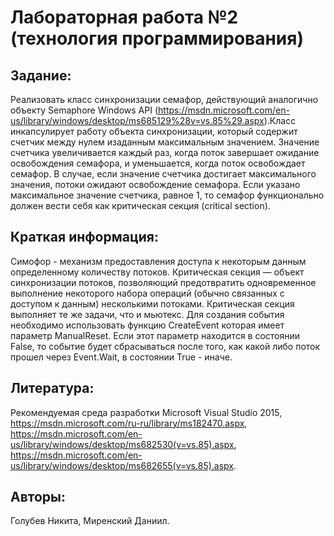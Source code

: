 Лабораторная работа №2 (технология программирования)
=====================
Задание:
-----------------------------------
Реализовать класс синхронизации семафор, действующий аналогично объекту Semaphore Windows API (https://msdn.microsoft.com/en-us/library/windows/desktop/ms685129%28v=vs.85%29.aspx).Класс инкапсулирует работу объекта синхронизации, который содержит счетчик между нулем изаданным максимальным значением. Значение счетчика увеличивается каждый раз, когда поток завершает ожидание освобождения семафора, и уменьшается, когда поток освобождает семафор. В случае, если значение счетчика достигает максимального значения, потоки ожидают освобождение семафора. Если указано максимальное значение счетчика, равное 1, то семафор функционально должен вести себя как критическая секция (critical section).

Краткая информация:
----------------------------------- 
Симофор - механизм предоставления доступа к некоторым данным определенному количеству потоков.
Критическая секция — объект синхронизации потоков, позволяющий предотвратить одновременное выполнение некоторого набора операций (обычно связанных с доступом к данным) несколькими потоками. Критическая секция выполняет те же задачи, что и мьютекс. 
Для создания события необходимо использовать функцию CreateEvent которая имеет параметр ManualReset. Если этот параметр находится в состоянии False, то событие будет сбрасываться после того, как какой либо поток прошел через Event.Wait, в состоянии True - иначе.

Литература:
-----------------------------------
Рекомендуемая среда разработки Microsoft Visual Studio 2015, 
https://msdn.microsoft.com/ru-ru/library/ms182470.aspx, 
https://msdn.microsoft.com/en-us/library/windows/desktop/ms682530(v=vs.85).aspx, 
https://msdn.microsoft.com/en-us/library/windows/desktop/ms682655(v=vs.85).aspx.

 Авторы: 
-----------------------------------
Голубев Никита, Миренский Даниил.

